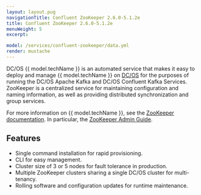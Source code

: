 ```yaml
---
layout: layout.pug
navigationTitle: Confluent ZooKeeper 2.6.0-5.1.2e
title: Confluent ZooKeeper 2.6.0-5.1.2e
menuWeight: 5
excerpt:

model: /services/confluent-zookeeper/data.yml
render: mustache
---
```


<!-- Imported from git@github.com:mesosphere/dcos-zookeeper.git:update-docs -->

DC/OS {{ model.techName }} is an automated service that makes it easy to deploy and manage {{ model.techName }} on [DC/OS](https://mesosphere.com/product/) for the purposes of running the DC/OS
Apache Kafka and DC/OS Confluent Kafka Services. ZooKeeper is a centralized service for maintaining configuration and naming information, as well as providing distributed synchronization and group services.

For more information on {{ model.techName }}, see the [ZooKeeper documentation](http://zookeeper.apache.org/). In particular, the [ZooKeeper Admin Guide](https://zookeeper.apache.org/doc/r3.4.10/zookeeperAdmin.html).

## Features

- Single command installation for rapid provisioning.
- CLI for easy management.
- Cluster size of 3 or 5 nodes for fault tolerance in production.
- Multiple ZooKeeper clusters sharing a single DC/OS cluster for multi-tenancy.
- Rolling software and configuration updates for runtime maintenance.

